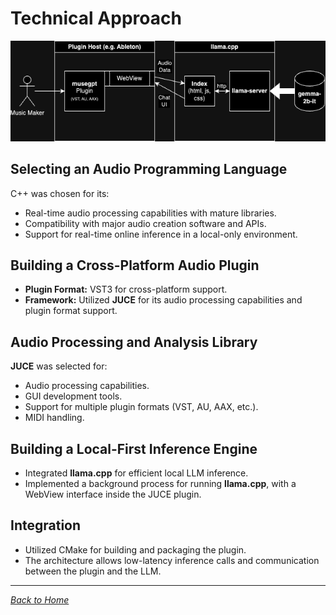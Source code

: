 # Technical Approach

![musegpt Architecture Diagram](assets/musegpt.drawio.png)

## Selecting an Audio Programming Language

C++ was chosen for its:

- Real-time audio processing capabilities with mature libraries.
- Compatibility with major audio creation software and APIs.
- Support for real-time online inference in a local-only environment.

## Building a Cross-Platform Audio Plugin

- **Plugin Format:** VST3 for cross-platform support.
- **Framework:** Utilized **JUCE** for its audio processing capabilities and plugin format support.

## Audio Processing and Analysis Library

**JUCE** was selected for:

- Audio processing capabilities.
- GUI development tools.
- Support for multiple plugin formats (VST, AU, AAX, etc.).
- MIDI handling.

## Building a Local-First Inference Engine

- Integrated **llama.cpp** for efficient local LLM inference.
- Implemented a background process for running **llama.cpp**, with a WebView interface inside the JUCE plugin.

## Integration

- Utilized CMake for building and packaging the plugin.
- The architecture allows low-latency inference calls and communication between the plugin and the LLM.

---

*[Back to Home](index.md)*